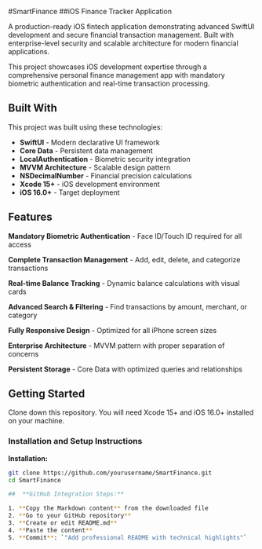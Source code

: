 #SmartFinance
##iOS Finance Tracker Application

A production-ready iOS fintech application demonstrating advanced SwiftUI development and secure financial transaction management. Built with enterprise-level security and scalable architecture for modern financial applications.

This project showcases iOS development expertise through a comprehensive personal finance management app with mandatory biometric authentication and real-time transaction processing.

## Built With

This project was built using these technologies:

- **SwiftUI** - Modern declarative UI framework
- **Core Data** - Persistent data management
- **LocalAuthentication** - Biometric security integration  
- **MVVM Architecture** - Scalable design pattern
- **NSDecimalNumber** - Financial precision calculations
- **Xcode 15+** - iOS development environment
- **iOS 16.0+** - Target deployment

## Features

**Mandatory Biometric Authentication** - Face ID/Touch ID required for all access

 **Complete Transaction Management** - Add, edit, delete, and categorize transactions

 **Real-time Balance Tracking** - Dynamic balance calculations with visual cards

 **Advanced Search & Filtering** - Find transactions by amount, merchant, or category  

 **Fully Responsive Design** - Optimized for all iPhone screen sizes

 **Enterprise Architecture** - MVVM pattern with proper separation of concerns

 **Persistent Storage** - Core Data with optimized queries and relationships

## Getting Started

Clone down this repository. You will need Xcode 15+ and iOS 16.0+ installed on your machine.

### Installation and Setup Instructions

**Installation:** 
```bash
git clone https://github.com/yourusername/SmartFinance.git
cd SmartFinance

##  **GitHub Integration Steps:**

1. **Copy the Markdown content** from the downloaded file
2. **Go to your GitHub repository**
3. **Create or edit README.md**
4. **Paste the content**
5. **Commit**: `"Add professional README with technical highlights"`


